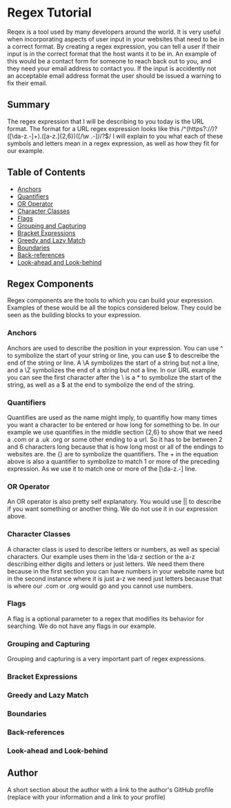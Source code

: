 # Regex Tutorial

Reqex is a tool used by many developers around the world. It is very useful when incorporating aspects of user input in your websites that need to be in a correct format. By creating a regex expression, you can tell a user if their input is in the correct format that the host wants it to be in. An example of this would be a contact form for someone to reach back out to you, and they need your email address to contact you. If the input is accidently not an acceptable email address format the user should be issued a warning to fix their email.

## Summary

The regex expression that I will be describing to you today is the URL format. The format for a URL regex expression looks like this
 /^(https?:\/\/)?([\da-z\.-]+)\.([a-z\.]{2,6})([\/\w \.-]*)*\/?$/
 I will explain to you what each of these symbols and letters mean in a regex expression, as well as how they fit for our example.

## Table of Contents

- [Anchors](#anchors)
- [Quantifiers](#quantifiers)
- [OR Operator](#or-operator)
- [Character Classes](#character-classes)
- [Flags](#flags)
- [Grouping and Capturing](#grouping-and-capturing)
- [Bracket Expressions](#bracket-expressions)
- [Greedy and Lazy Match](#greedy-and-lazy-match)
- [Boundaries](#boundaries)
- [Back-references](#back-references)
- [Look-ahead and Look-behind](#look-ahead-and-look-behind)

## Regex Components
Regex components are the tools to which you can build your expression. Examples of these would be all the topics considered below. They could be seen as the building blocks to your expression.

### Anchors
Anchors are used to describe the position in your expression. You can use ^ to symbolize the start of your string or line, you can use $ to descreibe the end of the string or line. A \A symbolizes the start of a string but not a line, and a \Z symbolizes the end of a string but not a line. In our URL example you can see the first character after the \ is a * to symbolize the start of the string, as well as a $ at the end to symbolize the end of the string.

### Quantifiers
Quantifies are used as the name might imply, to quantifiy how many times you want a character to be entered or how long for something to be. In our example we use quantifies in the middle section {2,6} to show that we need a .com or a .uk .org or some other ending to a url. So it has to be between 2 and 6 characters long because that is how long most or all of the endings to websites are. the {} are to symbolize the quantifiers. The + in the equation above is also a quantifier to symbolize to match 1 or more of the preceding expression. As we use it to match one or more of the [\da-z\.-] line.

### OR Operator
An OR operator is also pretty self explanatory. You would use || to describe if you want something or another thing. We do not use it in our expression above.

### Character Classes
A character class is used to describe letters or numbers, as well as special characters. Our example uses them in the \da-z section or the a-z describing either digits and letters or just letters. We need them there because in the first section you can have numbers in your website name but in the second instance where it is just a-z we need just letters because that is where our .com or .org would go and you cannot use numbers.

### Flags
A flag is a optional parameter to a regex that modifies its behavior for searching. We do not have any flags in our example.

### Grouping and Capturing
Grouping and capturing is a very important part of regex expressions. 

### Bracket Expressions

### Greedy and Lazy Match

### Boundaries

### Back-references

### Look-ahead and Look-behind

## Author

A short section about the author with a link to the author's GitHub profile (replace with your information and a link to your profile)